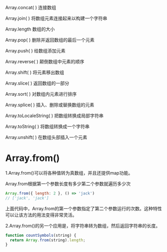 Array.concat( ) 连接数组 

Array.join( ) 将数组元素连接起来以构建一个字符串 

Array.length 数组的大小 

Array.pop( ) 删除并返回数组的最后一个元素 

Array.push( ) 给数组添加元素 

Array.reverse( ) 颠倒数组中元素的顺序 

Array.shift( ) 将元素移出数组 

Array.slice( ) 返回数组的一部分 

Array.sort( ) 对数组内元素进行排序 

Array.splice( ) 插入、删除或替换数组的元素 

Array.toLocaleString( ) 把数组转换成局部字符串 

Array.toString( ) 将数组转换成一个字符串 

Array.unshift( ) 在数组头部插入一个元素



# Array.from()

 1.Array.from()可以将各种值转为真数组，并且还提供map功能。 

Array.from根据第一个参数长度有多少第二个参数就遍历多少次

```js
Array.from({ length: 2 }, () => 'jack')
// ['jack', 'jack']
```

  上面代码中，Array.from的第一个参数指定了第二个参数运行的次数。这种特性可以让该方法的用法变得非常灵活。 

2.Array.from()的另一个应用是，将字符串转为数组，然后返回字符串的长度。 

```js
function countSymbols(string) {
  return Array.from(string).length;
}
```